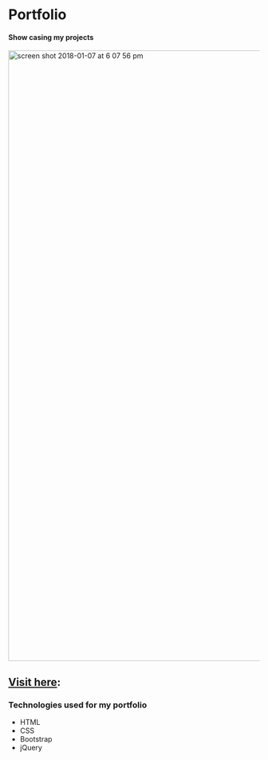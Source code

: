 # Portfolio

#### Show casing my projects

<img width="1225" alt="screen shot 2018-01-07 at 6 07 56 pm" src="https://user-images.githubusercontent.com/22422858/34655345-cb70250a-f3d5-11e7-8ec8-6e0ef602c22f.png">

## [Visit here](http://yeninomezqui.bitballoon.com/):


### Technologies used for my portfolio
* HTML
* CSS
* Bootstrap
* jQuery


